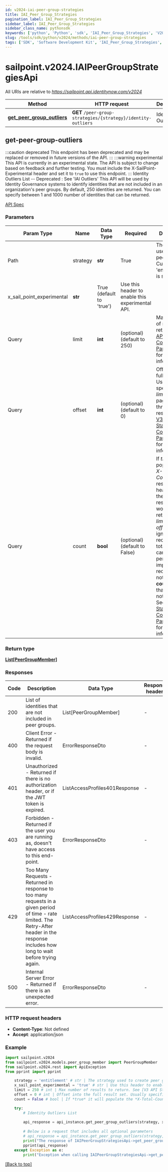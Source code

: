 ```yaml
---
id: v2024-iai-peer-group-strategies
title: IAI_Peer_Group_Strategies
pagination_label: IAI_Peer_Group_Strategies
sidebar_label: IAI_Peer_Group_Strategies
sidebar_class_name: pythonsdk
keywords: ['python', 'Python', 'sdk', 'IAI_Peer_Group_Strategies', 'V2024IAI_Peer_Group_Strategies'] 
slug: /tools/sdk/python/v2024/methods/iai-peer-group-strategies
tags: ['SDK', 'Software Development Kit', 'IAI_Peer_Group_Strategies', 'V2024IAI_Peer_Group_Strategies']
---
```


# sailpoint.v2024.IAIPeerGroupStrategiesApi
   
All URIs are relative to *https://sailpoint.api.identitynow.com/v2024*

Method | HTTP request | Description
------------- | ------------- | -------------
[**get_peer_group_outliers**](IAIPeerGroupStrategiesApi#get-peer-group-outliers) | **GET** `/peer-group-strategies/{strategy}/identity-outliers` | Identity Outliers List


## get-peer-group-outliers
:::caution deprecated 
This endpoint has been deprecated and may be replaced or removed in future versions of the API.
:::
:::warning experimental 
This API is currently in an experimental state. The API is subject to change based on feedback and further testing. You must include the X-SailPoint-Experimental header and set it to `true` to use this endpoint.
:::
Identity Outliers List
-- Deprecated : See 'IAI Outliers' This API will be used by Identity Governance systems to identify identities that are not included in an organization's peer groups. By default, 250 identities are returned. You can specify between 1 and 1000 number of identities that can be returned.

[API Spec](https://developer.sailpoint.com/docs/api/v2024/get-peer-group-outliers)

### Parameters 

Param Type | Name | Data Type | Required  | Description
------------- | ------------- | ------------- | ------------- | ------------- 
Path   | strategy | **str** | True  | The strategy used to create peer groups. Currently, 'entitlement' is supported.
   | x_sail_point_experimental | **str** | True  (default to 'true') | Use this header to enable this experimental API.
  Query | limit | **int** |   (optional) (default to 250) | Max number of results to return. See [V3 API Standard Collection Parameters](https://developer.sailpoint.com/idn/api/standard-collection-parameters) for more information.
  Query | offset | **int** |   (optional) (default to 0) | Offset into the full result set. Usually specified with *limit* to paginate through the results. See [V3 API Standard Collection Parameters](https://developer.sailpoint.com/idn/api/standard-collection-parameters) for more information.
  Query | count | **bool** |   (optional) (default to False) | If *true* it will populate the *X-Total-Count* response header with the number of results that would be returned if *limit* and *offset* were ignored.  Since requesting a total count can have a performance impact, it is recommended not to send **count=true** if that value will not be used.  See [V3 API Standard Collection Parameters](https://developer.sailpoint.com/idn/api/standard-collection-parameters) for more information.

### Return type
[**List[PeerGroupMember]**](../models/peer-group-member)

### Responses
Code | Description  | Data Type | Response headers |
------------- | ------------- | ------------- |------------------|
200 | List of identities that are not included in peer groups. | List[PeerGroupMember] |  -  |
400 | Client Error - Returned if the request body is invalid. | ErrorResponseDto |  -  |
401 | Unauthorized - Returned if there is no authorization header, or if the JWT token is expired. | ListAccessProfiles401Response |  -  |
403 | Forbidden - Returned if the user you are running as, doesn&#39;t have access to this end-point. | ErrorResponseDto |  -  |
429 | Too Many Requests - Returned in response to too many requests in a given period of time - rate limited. The Retry-After header in the response includes how long to wait before trying again. | ListAccessProfiles429Response |  -  |
500 | Internal Server Error - Returned if there is an unexpected error. | ErrorResponseDto |  -  |

### HTTP request headers
 - **Content-Type**: Not defined
 - **Accept**: application/json

### Example

```python
import sailpoint.v2024
from sailpoint.v2024.models.peer_group_member import PeerGroupMember
from sailpoint.v2024.rest import ApiException
from pprint import pprint

    strategy = 'entitlement' # str | The strategy used to create peer groups. Currently, 'entitlement' is supported. # str | The strategy used to create peer groups. Currently, 'entitlement' is supported.
    x_sail_point_experimental = 'true' # str | Use this header to enable this experimental API. (default to 'true') # str | Use this header to enable this experimental API. (default to 'true')
    limit = 250 # int | Max number of results to return. See [V3 API Standard Collection Parameters](https://developer.sailpoint.com/idn/api/standard-collection-parameters) for more information. (optional) (default to 250) # int | Max number of results to return. See [V3 API Standard Collection Parameters](https://developer.sailpoint.com/idn/api/standard-collection-parameters) for more information. (optional) (default to 250)
    offset = 0 # int | Offset into the full result set. Usually specified with *limit* to paginate through the results. See [V3 API Standard Collection Parameters](https://developer.sailpoint.com/idn/api/standard-collection-parameters) for more information. (optional) (default to 0) # int | Offset into the full result set. Usually specified with *limit* to paginate through the results. See [V3 API Standard Collection Parameters](https://developer.sailpoint.com/idn/api/standard-collection-parameters) for more information. (optional) (default to 0)
    count = False # bool | If *true* it will populate the *X-Total-Count* response header with the number of results that would be returned if *limit* and *offset* were ignored.  Since requesting a total count can have a performance impact, it is recommended not to send **count=true** if that value will not be used.  See [V3 API Standard Collection Parameters](https://developer.sailpoint.com/idn/api/standard-collection-parameters) for more information. (optional) (default to False) # bool | If *true* it will populate the *X-Total-Count* response header with the number of results that would be returned if *limit* and *offset* were ignored.  Since requesting a total count can have a performance impact, it is recommended not to send **count=true** if that value will not be used.  See [V3 API Standard Collection Parameters](https://developer.sailpoint.com/idn/api/standard-collection-parameters) for more information. (optional) (default to False)

    try:
        # Identity Outliers List
        
        api_response = api_instance.get_peer_group_outliers(strategy, x_sail_point_experimental, )
        
        # Below is a request that includes all optional parameters
        # api_response = api_instance.get_peer_group_outliers(strategy, x_sail_point_experimental, limit, offset, count)
        print("The response of IAIPeerGroupStrategiesApi->get_peer_group_outliers:\n")
        pprint(api_response)
    except Exception as e:
        print("Exception when calling IAIPeerGroupStrategiesApi->get_peer_group_outliers: %s\n" % e)
```



[[Back to top]](#) 



